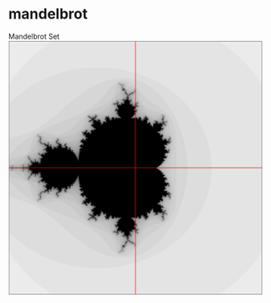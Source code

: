 # mandelbrot
Mandelbrot Set
![alt tag](https://github.com/mcfly722/mandelbrot/blob/master/mandelbrot.png?raw=true)